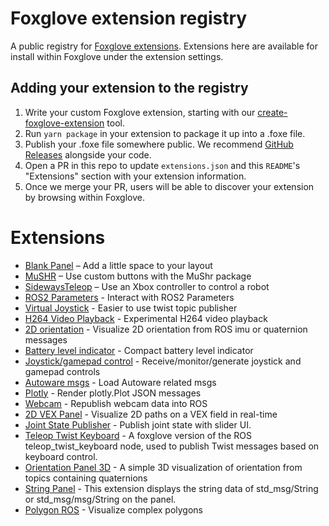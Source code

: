 # Foxglove extension registry

A public registry for [Foxglove extensions](https://docs.foxglove.dev/docs/visualization/extensions/introduction/). Extensions here are available for install within
Foxglove under the extension settings.

## Adding your extension to the registry

1. Write your custom Foxglove extension, starting with our [create-foxglove-extension](https://github.com/foxglove/create-foxglove-extension) tool.
1. Run `yarn package` in your extension to package it up into a .foxe file.
1. Publish your .foxe file somewhere public. We recommend [GitHub Releases](https://docs.github.com/en/repositories/releasing-projects-on-github/managing-releases-in-a-repository) alongside your code.
1. Open a PR in this repo to update `extensions.json` and this `README`'s "Extensions" section with your extension information.
1. Once we merge your PR, users will be able to discover your extension by browsing within Foxglove.

# Extensions

- [Blank Panel](https://github.com/foxglove/blank-panel-extension) – Add a little space to your layout
- [MuSHR](https://github.com/mcdoerr/foxglove-mushr-extension) – Use custom buttons with the MuShr package
- [SidewaysTeleop](https://github.com/rscova/foxglove-sideways-teleop-extension) – Use an Xbox controller to control a robot
- [ROS2 Parameters](https://github.com/danclapp4/ros2-parameter-extension) - Interact with ROS2 Parameters
- [Virtual Joystick](https://github.com/yulong88888/foxglove-nipple) - Easier to use twist topic publisher
- [H264 Video Playback](https://github.com/codewithpassion/foxglove-studio-h264-extension) - Experimental H264 video playback
- [2D orientation](https://github.com/CourchesneA/foxglove-orientation-panel) - Visualize 2D orientation from ROS imu or quaternion messages
- [Battery level indicator](https://github.com/Lynxdrone/foxglove-battery-extension) - Compact battery level indicator
- [Joystick/gamepad control](https://github.com/joshnewans/foxglove-joystick) - Receive/monitor/generate joystick and gamepad controls
- [Autoware msgs](https://github.com/kminoda/AutowareFoxgloveConverter) - Load Autoware related msgs
- [Plotly](https://github.com/MetaverseIndustries/plotly-panel) - Render plotly.Plot JSON messages
- [Webcam](https://github.com/joshnewans/foxglove-webcam) - Republish webcam data into ROS
- [2D VEX Panel](https://github.com/Daniel-Alp/foxglove-vex-2d-panel) - Visualize 2D paths on a VEX field in real-time
- [Joint State Publisher](https://github.com/rogy-ken/foxglove-joint-state-publisher) - Publish joint state with slider UI.
- [Teleop Twist Keyboard](https://github.com/usedhondacivic/foxglove-teleop-twist-keyboard) - A foxglove version of the ROS teleop_twist_keyboard node, used to publish Twist messages based on keyboard control.
- [Orientation Panel 3D](https://github.com/peek-robotics/foxglove-orientation-panel-3d) - A simple 3D visualization of orientation from topics containing quaternions
- [String Panel](https://github.com/Ry0/foxglove-string-panel) - This extension displays the string data of std_msg/String or std_msg/msg/String on the panel.
- [Polygon ROS](https://github.com/fireflyautomatix/foxglove-polygon-ros) - Visualize complex polygons
